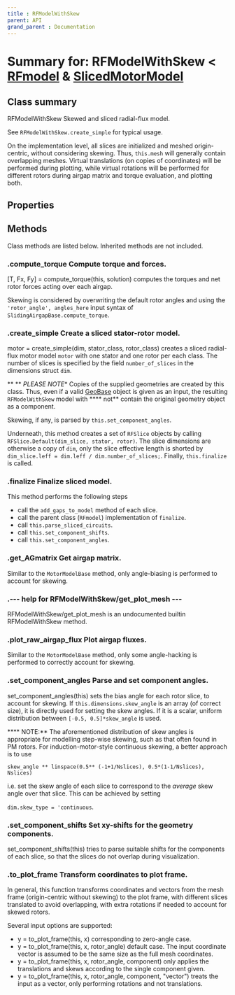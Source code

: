 ```yaml
---
title : RFModelWithSkew
parent: API
grand_parent : Documentation
---
```

# Summary for: **RFModelWithSkew**  < [RFmodel](RFmodel.html) & [SlicedMotorModel](SlicedMotorModel.html)

## Class summary

RFModelWithSkew Skewed and sliced radial-flux model.

See `RFModelWithSkew.create_simple` for typical usage.

On the implementation level, all slices are initialized and meshed
origin-centric, without considering skewing. Thus, `this.mesh` will
generally contain overlapping meshes. Virtual translations (on
copies of coordinates) will be performed during plotting, while
virtual rotations will be performed for different rotors during
airgap matrix and torque evaluation, and plotting both.

## Properties


## Methods

Class methods are listed below. Inherited methods are not included.

### .**compute_torque** Compute torque and forces.

[T, Fx, Fy] = compute_torque(this, solution) computes the torques and net
rotor forces acting over each airgap.

Skewing is considered by overwriting the default rotor angles and using
the `'rotor_angle', angles_here` input syntax of
`SlidingAirgapBase.compute_torque`.

### .**create_simple** Create a sliced stator-rotor model.

motor = create_simple(dim, stator_class, rotor_class) creates a sliced
radial-flux motor model `motor` with one stator and one rotor per each
class. The number of slices is specified by the field `number_of_slices`
in the dimensions struct `dim`.

** ** *PLEASE NOTE** Copies of the supplied geometries are created by this
class. Thus, even if a valid [GeoBase](GeoBase.html) object is given as an input, the
resulting `RFModelWithSkew` model with **** not** contain the original
geometry object as a component.

Skewing, if any, is parsed by `this.set_component_angles`.

Underneath, this method creates a set of `RFSlice` objects by calling
`RFSlice.Default(dim_slice, stator, rotor)`.
The slice dimensions are otherwise a copy of `dim`, only the slice
effective length is shorted by
`dim_slice.leff = dim.leff / dim.number_of_slices;`.
Finally, `this.finalize` is called.

### .**finalize** Finalize sliced model.

This method performs the following steps
* call the `add_gaps_to_model` method of each slice.
* call the parent class (`RFmodel`) implementation of `finalize`.
* call `this.parse_sliced_circuits`.
* call `this.set_component_shifts`.
* call `this.set_component_angles`.

### .**get_AGmatrix** Get airgap matrix.

Similar to the `MotorModelBase` method, only angle-biasing is performed
to account for skewing.

### .--- help for RFModelWithSkew/**get_plot_mesh** ---
RFModelWithSkew/get_plot_mesh is an undocumented builtin RFModelWithSkew method.

### .**plot_raw_airgap_flux** Plot airgap fluxes.

Similar to the `MotorModelBase` method, only some angle-hacking is
performed to correctly account for skewing.

### .**set_component_angles** Parse and set component angles.

set_component_angles(this) sets the bias angle for each rotor slice, to
account for skewing. If `this.dimensions.skew_angle` is an array (of
correct size), it is directly used for setting the skew angles. If it is
a scalar,  uniform distribution between `[-0.5, 0.5]*skew_angle` is used.

**** NOTE:** The aforementioned distribution of skew angles is appropriate
for modelling step-wise skewing, such as that often found in PM rotors.
For induction-motor-style continuous skewing, a better approach is to use

`skew_angle ** linspace(0.5** (-1+1/Nslices), 0.5*(1-1/Nslices), Nslices)`

i.e. set the skew angle of each slice to correspond to the *average*  skew
angle over that slice. This can be achieved by setting

`dim.skew_type = 'continuous`.

### .**set_component_shifts** Set xy-shifts for the geometry components.

set_component_shifts(this) tries to parse suitable shifts for the
components of each slice, so that the slices do not overlap during
visualization.

### .**to_plot_frame** Transform coordinates to plot frame.

In general, this function transforms coordinates and vectors from the
mesh frame (origin-centric without skewing) to the plot frame, with
different slices translated to avoid overlapping, with extra rotations if
needed to account for skewed rotors.

Several input options are supported:
* y = to_plot_frame(this, x) corresponding to zero-angle case.
* y = to_plot_frame(this, x, rotor_angle) default case. The input
coordinate vector is assumed to be the same size as the full mesh
coordinates.
* y = to_plot_frame(this, x, rotor_angle, component) only applies the
translations and skews according to the single component given.
* y = to_plot_frame(this, x, rotor_angle, component, "vector") treats
the input as a vector, only performing rotations and not translations.


